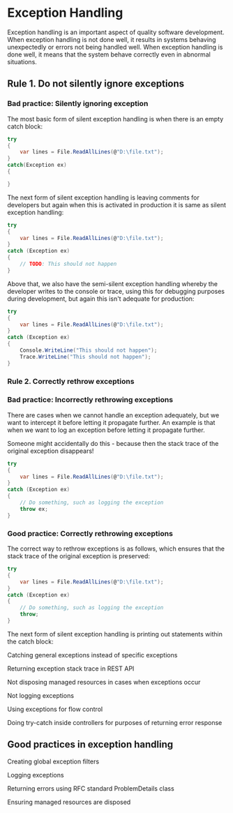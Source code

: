 # Exception Handling

Exception handling is an important aspect of quality software development. When exception handling is not done well, it results in systems behaving unexpectedly or errors not being handled well. When exception handling is done well, it means that the system behave correctly even in abnormal situations.

## Rule 1. Do not silently ignore exceptions

### Bad practice: Silently ignoring exception

The most basic form of silent exception handling is when there is an empty catch block:

```csharp
try
{
    var lines = File.ReadAllLines(@"D:\file.txt");
}
catch(Exception ex)
{

}
```

The next form of silent exception handling is leaving comments for developers but again when this is activated in production it is same as silent exception handling:

```csharp
try
{
    var lines = File.ReadAllLines(@"D:\file.txt");
}
catch (Exception ex)
{
    // TODO: This should not happen
}
```

Above that, we also have the semi-silent exception handling whereby the developer writes to the console or trace, using this for debugging purposes during development, but again this isn't adequate for production:

```csharp
try
{
    var lines = File.ReadAllLines(@"D:\file.txt");
}
catch (Exception ex)
{
    Console.WriteLine("This should not happen");
    Trace.WriteLine("This should not happen");
}
```

### Rule 2. Correctly rethrow exceptions

### Bad practice: Incorrectly rethrowing exceptions

There are cases when we cannot handle an exception adequately, but we want to intercept it before letting it propagate further. An example is that when we want to log an exception before letting it propagate further.

Someone might accidentally do this - because then the stack trace of the original exception disappears!

```csharp
try
{
    var lines = File.ReadAllLines(@"D:\file.txt");
}
catch (Exception ex)
{
    // Do something, such as logging the exception
    throw ex;
}
```

### Good practice: Correctly rethrowing exceptions

The correct way to rethrow exceptions is as follows, which ensures that the stack trace of the original exception is preserved:

```csharp
try
{
    var lines = File.ReadAllLines(@"D:\file.txt");
}
catch (Exception ex)
{
    // Do something, such as logging the exception
    throw;
}
```









The next form of silent exception handling is printing out statements within the catch block:







Catching general exceptions instead of specific exceptions





Returning exception stack trace in REST API

Not disposing managed resources in cases when exceptions occur

Not logging exceptions 

Using exceptions for flow control 

Doing try-catch inside controllers for purposes of returning error response





## Good practices in exception handling









Creating global exception filters 

Logging exceptions 

Returning errors using RFC standard ProblemDetails class 

Ensuring managed resources are disposed





